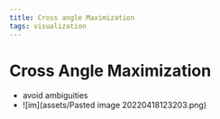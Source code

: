 ```yaml
---
title: Cross angle Maximization
tags: visualization
---
```


# Cross Angle Maximization
- avoid ambiguities
- ![im](assets/Pasted image 20220418123203.png)












